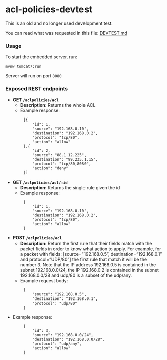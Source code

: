 # acl-policies-devtest
This is an old and no longer used development test.

You can read what was requested in this file: [DEVTEST.md](DEVTEST.md)



### Usage
To start the embedded server, run:
```
mvnw tomcat7:run
```
Server will run on port `8080`

### Exposed REST endpoints
- **GET `/aclpolicies/acl`**
  - **Description:** Returns the whole ACL 
  - Example response:
  
```
        [{
            "id": 1,
            "source": "192.168.0.10",
            "destination": "192.168.0.2",
            "protocol": "tcp/80",
            "action": "allow"
        },{
            "id": 2,
            "source": "88.1.12.225",
            "destination": "99.235.1.15",
            "protocol": "tcp/80,8080",
            "action": "deny"
        }]
```
- **GET `/aclpolicies/acl/:id`**
  - **Description:** Returns the single rule given the id
  - Example response:
```
        {
            "id": 1,
            "source": "192.168.0.10",
            "destination": "192.168.0.2",
            "protocol": "tcp/80",
            "action": "allow"
        }
```
- **POST `/aclpolicies/acl`**
  - **Description:** Return the first rule that their fields match with the packet
fields in order to know what action to apply. For example, for a packet
with fields: [source=”192.168.0.5”, destination=”192.168.0.1” and
protocol=”UDP/80”] the first rule that match it will be the number 3.
Note that the IP address 192.168.0.5 is contained in the subnet
192.168.0.0/24, the IP 192.168.0.2 is contained in the subnet
192.168.0.0/28 and udp/80 is a subset of the udp/any.
  - Example request body:
```
        {
            "source": "192.168.0.5",
            "destination": "192.168.0.1",
            "protocol": "udp/80"
        }
```
  - Example response:
```
        {
            "id": 3,
            "source": "192.168.0.0/24",
            "destination": "192.168.0.0/28",
            "protocol": "udp/any",
            "action": "allow"
        }
```